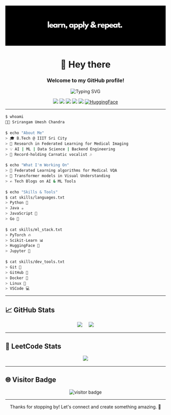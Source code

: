 <p align="center">
  <img src="https://github.com/srirangamuc/srirangamuc/blob/main/banner.png" alt="Banner" />
</p>

<h1 align="center">👋 Hey there</h1>
<h3 align="center">Welcome to my GitHub profile!</h3>

<p align="center">
  <img src="https://readme-typing-svg.demolab.com/?lines=ML+Engineer+in+training;Backend+Developer;Open+Source+Contributor;Researcher+%26+AI+Explorer&center=true&width=500&height=50" alt="Typing SVG" />
</p>

<p align="center">
  <a href="mailto:dev.srirangam.uc@gmail.com"><img src="https://img.shields.io/badge/Email-D14836?style=flat&logo=gmail&logoColor=white" /></a>
  <a href="https://www.linkedin.com/in/umesh-chandra-srirangam/"><img src="https://img.shields.io/badge/LinkedIn-0077B5?style=flat&logo=linkedin&logoColor=white" /></a>
  <a href="https://twitter.com/chandra_1055uc"><img src="https://img.shields.io/badge/Twitter-1DA1F2?style=flat&logo=twitter&logoColor=white" /></a>
  <a href="https://srirangamuc.github.io/portfolio"><img src="https://img.shields.io/badge/Portfolio-000?style=flat&logo=firefox&logoColor=white" /></a>
  <a href="https://medium.com/@uc3932"><img src="https://img.shields.io/badge/Medium-000000?style=flat&logo=medium&logoColor=white" /></a>
  <a href="https://huggingface.co/srirangamuc"><img src="https://img.shields.io/badge/HuggingFace-%23000000?style=flat&logo=huggingface" alt="HuggingFace"></a>
</p>

---

```bash
$ whoami
👨‍💻 Srirangam Umesh Chandra

$ echo "About Me"
> 🎓 B.Tech @ IIIT Sri City
> 🔬 Research in Federated Learning for Medical Imaging
> 💡 AI | ML | Data Science | Backend Engineering
> 🎤 Record-holding Carnatic vocalist 🎶

$ echo "What I'm Working On"
> 🚀 Federated Learning algorithms for Medical VQA
> 🧠 Transformer models in Visual Understanding
> ✍️ Tech Blogs on AI & ML Tools

$ echo "Skills & Tools"
$ cat skills/languages.txt
> Python 🐍
> Java ☕
> JavaScript 💛
> Go 🐹

$ cat skills/ml_stack.txt
> PyTorch 🔥
> Scikit-Learn 📊
> HuggingFace 🤗
> Jupyter 📓

$ cat skills/dev_tools.txt
> Git 🧬
> GitHub 🐙
> Docker 🐳
> Linux 🐧
> VSCode 💻
```

---

## 📈 GitHub Stats

<p align="center">
  <img src="https://github-readme-stats.vercel.app/api?username=srirangamuc&show_icons=true&theme=radical" height="180"/> 
  &nbsp;&nbsp;&nbsp;
  <img src="https://github-readme-stats.vercel.app/api/top-langs/?username=srirangamuc&layout=compact&theme=radical" height="180"/>
</p>

---

## 🧮 LeetCode Stats

<p align="center">
  <img src="https://leetcode.card.workers.dev/xinirs?theme=nord&font=baloo&extension=null" />
</p>

---

## 🌐 Visitor Badge

<p align="center">
  <img src="https://visitor-badge.laobi.icu/badge?page_id=srirangamuc.srirangamuc" alt="visitor badge"/>
</p>

---

<p align="center">
  Thanks for stopping by! Let's connect and create something amazing. 🚀
</p>
